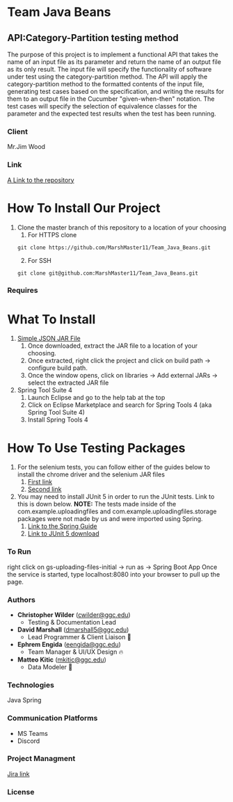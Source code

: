 <h1 align-"center">Team Java Beans</h1>
<h2>API:Category-Partition testing method</h2>

<p>The purpose of this project is to implement a functional API that takes the name of an input file as its parameter and return the name of an output file as its only result. The input file will specify the functionality of software under test using the category-partition method. The API will apply the category-partition method to the formatted contents of the input file, generating test cases based on the specification, and writing the results for them to an output file in the Cucumber "given-when-then" notation. The test cases will specify the selection of equivalence classes for the parameter and the expected test results when the test has been running.</p>

<h3>Client</h3>
Mr.Jim Wood

### Link

[A Link to the repository](https://github.com/MarshMaster11/Team_Java_Beans)

# How To Install Our Project
1. Clone the master branch of this repository to a location of your choosing
    1. For HTTPS clone
    ```
    git clone https://github.com/MarshMaster11/Team_Java_Beans.git
    ```
    2. For SSH
    ```
    git clone git@github.com:MarshMaster11/Team_Java_Beans.git 
    ```

### Requires
# What To Install
1. [Simple JSON JAR File](http://www.java2s.com/Code/Jar/j/Downloadjsonsimple111jar.htm)
    1. Once downloaded, extract the JAR file to a location of your choosing.
    2. Once extracted, right click the project and click on build path -> configure build path.
    3. Once the window opens, click on libraries -> Add external JARs -> select the extracted JAR file
2. Spring Tool Suite 4
    1. Launch Eclipse and go to the help tab at the top
    2. Click on Eclipse Marketplace and search for Spring Tools 4 (aka Spring Tool Suite 4)
    3. Install Spring Tools 4
# How To Use Testing Packages
1. For the selenium tests, you can follow either of the guides below to install the chrome driver and the selenium JAR files 
    1. [First link](https://www.guru99.com/installing-selenium-webdriver.html)
    2. [Second link](https://www.browserstack.com/guide/how-to-setup-selenium-in-eclipse)
2. You may need to install JUnit 5 in order to run the JUnit tests. Link to this is down below. **NOTE:** The tests made inside of the com.example.uploadingfiles and com.example.uploadingfiles.storage packages were not made by us and were imported using Spring.
    1. [Link to the Spring Guide](https://spring.io/guides/gs/uploading-files/)
    2. [Link to JUnit 5 download](https://junit.org/junit5/)
### To Run
right click on gs-uploading-files-initial -> run as -> Spring Boot App
Once the service is started, type localhost:8080 into your browser to pull up the page.
### Authors
- **Christopher Wilder** (cwilder@ggc.edu)
  - Testing & Documentation Lead
- **David Marshall** (dmarshall5@ggc.edu)
  - Lead Programmer & Client Liaison 🦀
- **Ephrem Engida** (eengida@ggc.edu)
  - Team Manager & UI/UX Design 🔥
- **Matteo Kitic** (mkitic@ggc.edu)
  - Data Modeler 🐯
 ### Technologies
  Java Spring
 ### Communication Platforms
 * MS Teams
 * Discord
 ### Project Managment
 [Jira link](https://jira.ggc.edu/projects/TJB/issues/TJB-4?filter=allopenissues)
 
 ### License
